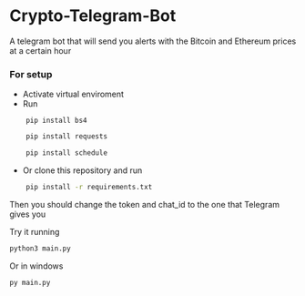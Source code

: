 # Crypto-Telegram-Bot
A telegram bot that will send you alerts with the Bitcoin and Ethereum prices at a certain hour

### For setup
- Activate virtual enviroment
- Run
``` 
    pip install bs4
``` 
```bash 
    pip install requests
```
```bash 
    pip install schedule
``` 
- Or clone this repository and run
```bash 
    pip install -r requirements.txt
``` 

Then you should change the token and chat_id to the one that Telegram gives you

Try it running 
```bash
python3 main.py 
```
Or in windows
```bash
py main.py 
```
